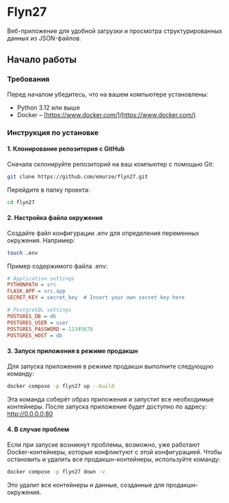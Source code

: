 # Flyn27

Веб-приложение для удобной загрузки и просмотра структурированных данных из 
JSON-файлов.

## Начало работы

### Требования

Перед началом убедитесь, что на вашем компьютере установлены:

- Python 3.12 или выше
- Docker – [https://www.docker.com/](https://www.docker.com/)

### Инструкция по установке

#### 1. Клонирование репозитория с GitHub

Сначала склонируйте репозиторий на ваш компьютер с помощью Git:

```bash
git clone https://github.com/emurze/flyn27.git
```

Перейдите в папку проекта:

```bash
cd flyn27
```

#### 2. Настройка файла окружения

Создайте файл конфигурации .env для определения переменных окружения. Например:

```bash
touch .env
```

Пример содержимого файла .env:

```ini
# Application settings
PYTHONPATH = src
FLASK_APP = src.app
SECRET_KEY = secret_key  # Insert your own secret key here

# PostgreSQL settings
POSTGRES_DB = db
POSTGRES_USER = user
POSTGRES_PASSWORD = 12345678
POSTGRES_HOST = db
```

#### 3. Запуск приложения в режиме продакшн

Для запуска приложения в режиме продакшн выполните следующую команду:

```bash
docker compose -p flyn27 up --build
```

Эта команда соберёт образ приложения и запустит все необходимые контейнеры.
После запуска приложение будет доступно по адресу: http://0.0.0.0:80

#### 4. В случае проблем

Если при запуске возникнут проблемы, возможно, уже работают Docker-контейнеры, которые конфликтуют с этой конфигурацией.
Чтобы остановить и удалить все продакшн-контейнеры, используйте команду:

```bash
docker compose -p flyn27 down -v
```

Это удалит все контейнеры и данные, созданные для продакшн-окружения.
